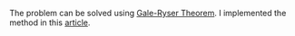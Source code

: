 The problem can be solved using [Gale-Ryser Theorem](http://mathworld.wolfram.com/Gale-RyserTheorem.html).
I implemented the method in this [article](http://gilleain.blogspot.com.tr/2012/08/the-gale-ryser-theorem.html).
